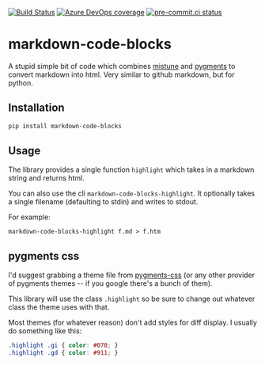 [![Build Status](https://dev.azure.com/asottile/asottile/_apis/build/status/asottile.markdown-code-blocks?branchName=main)](https://dev.azure.com/asottile/asottile/_build/latest?definitionId=45&branchName=main)
[![Azure DevOps coverage](https://img.shields.io/azure-devops/coverage/asottile/asottile/45/main.svg)](https://dev.azure.com/asottile/asottile/_build/latest?definitionId=45&branchName=main)
[![pre-commit.ci status](https://results.pre-commit.ci/badge/github/asottile/markdown-code-blocks/main.svg)](https://results.pre-commit.ci/latest/github/asottile/markdown-code-blocks/main)

markdown-code-blocks
====================

A stupid simple bit of code which combines [mistune][mistune] and
[pygments][pygments] to convert markdown into html.  Very similar to github
markdown, but for python.


## Installation

```bash
pip install markdown-code-blocks
```

## Usage

The library provides a single function `highlight` which takes in a markdown
string and returns html.

You can also use the cli `markdown-code-blocks-highlight`.  It optionally
takes a single filename (defaulting to stdin) and writes to stdout.

For example:

`markdown-code-blocks-highlight f.md > f.htm`


## pygments css

I'd suggest grabbing a theme file from [pygments-css][pygments-css]
(or any other provider of pygments themes -- if you google there's a bunch of
them).

This library will use the class `.highlight` so be sure to change out whatever
class the theme uses with that.

Most themes (for whatever reason) don't add styles for diff display.  I
usually do something like this:

```css
.highlight .gi { color: #070; }
.highlight .gd { color: #911; }
```

[mistune]: https://github.com/lepture/mistune
[pygments]: http://pygments.org/
[pygments-css]: https://github.com/richleland/pygments-css
